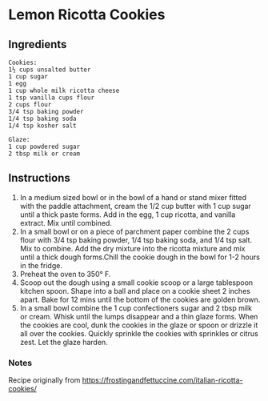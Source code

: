 # Lemon Ricotta Cookies


## Ingredients

    Cookies:
    1½ cups unsalted butter
    1 cup sugar
    1 egg
    1 cup whole milk ricotta cheese
    1 tsp vanilla cups flour
    2 cups flour
    3/4 tsp baking powder
    1/4 tsp baking soda
    1/4 tsp kosher salt
    
    Glaze:
    1 cup powdered sugar
    2 tbsp milk or cream
    

    
## Instructions

1.  In a medium sized bowl or in the bowl of a hand or stand mixer fitted with the paddle attachment, cream the 1/2 cup butter with 1 cup sugar until a thick paste forms. Add in the egg, 1 cup ricotta, and vanilla extract. Mix until combined.
2.  In a small bowl or on a piece of parchment paper combine the 2 cups flour with 3/4 tsp baking powder, 1/4 tsp baking soda, and 1/4 tsp salt. Mix to combine. Add the dry mixture into the ricotta mixture and mix until a thick dough forms.Chill the cookie dough in the bowl for 1-2 hours in the fridge.
3.  Preheat the oven to 350° F.
4.  Scoop out the dough using a small cookie scoop or a large tablespoon kitchen spoon. Shape into a ball and place on a cookie sheet 2 inches apart. Bake for 12 mins until the bottom of the cookies are golden brown.
5.  In a small bowl combine the 1 cup confectioners sugar and 2 tbsp milk or cream. Whisk until the lumps disappear and a thin glaze forms. When the cookies are cool, dunk the cookies in the glaze or spoon or drizzle it all over the cookies. Quickly sprinkle the cookies with sprinkles or citrus zest. Let the glaze harden.

### Notes

Recipe originally from https://frostingandfettuccine.com/italian-ricotta-cookies/
